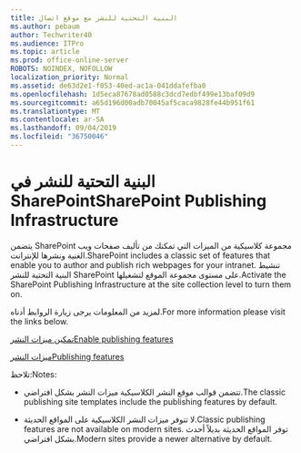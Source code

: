 ```yaml
---
title: البنية التحتية للنشر مع موقع اتصال
ms.author: pebaum
author: Techwriter40
ms.audience: ITPro
ms.topic: article
ms.prod: office-online-server
ROBOTS: NOINDEX, NOFOLLOW
localization_priority: Normal
ms.assetid: de63d2e1-f053-40ed-ac1a-041ddafefba0
ms.openlocfilehash: 1d5eca87678ad0588c3dcd7edbf499e13baf09d9
ms.sourcegitcommit: a65d196d00adb70045af5caca9828fe44b951f61
ms.translationtype: MT
ms.contentlocale: ar-SA
ms.lasthandoff: 09/04/2019
ms.locfileid: "36750046"
---
```

# <a name="sharepoint-publishing-infrastructure"></a><span data-ttu-id="3acc3-102">البنية التحتية للنشر في SharePoint</span><span class="sxs-lookup"><span data-stu-id="3acc3-102">SharePoint Publishing Infrastructure</span></span>


<span data-ttu-id="3acc3-103">يتضمن SharePoint مجموعة كلاسيكية من الميزات التي تمكنك من تأليف صفحات ويب الغنية ونشرها للإنترانت.</span><span class="sxs-lookup"><span data-stu-id="3acc3-103">SharePoint includes a classic set of features that enable you to author and publish rich webpages for your intranet.</span></span> <span data-ttu-id="3acc3-104">تنشيط البنية التحتية للنشر SharePoint على مستوى مجموعة الموقع لتشغيلها.</span><span class="sxs-lookup"><span data-stu-id="3acc3-104">Activate the SharePoint Publishing Infrastructure at the site collection level to turn them on.</span></span>

<span data-ttu-id="3acc3-105">لمزيد من المعلومات يرجى زيارة الروابط أدناه.</span><span class="sxs-lookup"><span data-stu-id="3acc3-105">For more information please visit the links below.</span></span>

[<span data-ttu-id="3acc3-106">تمكين ميزات النشر</span><span class="sxs-lookup"><span data-stu-id="3acc3-106">Enable publishing features</span></span>](https://support.office.com/article/Enable-publishing-features-479677A6-8B33-4AC7-907D-071C1C7E4518)

[<span data-ttu-id="3acc3-107">ميزات النشر</span><span class="sxs-lookup"><span data-stu-id="3acc3-107">Publishing features</span></span>](https://support.office.com/article/Features-enabled-in-a-SharePoint-Online-publishing-site-3AB3810C-3C2C-4361-9D0E-0CBE666EA0B0?wt.mc_id=O365_Portal_MMaven#__toc336865553)

<span data-ttu-id="3acc3-108">تلاحظ:</span><span class="sxs-lookup"><span data-stu-id="3acc3-108">Notes:</span></span>

- <span data-ttu-id="3acc3-109">تتضمن قوالب موقع النشر الكلاسيكية ميزات النشر بشكل افتراضي.</span><span class="sxs-lookup"><span data-stu-id="3acc3-109">The classic publishing site templates include the publishing features by default.</span></span>

- <span data-ttu-id="3acc3-110">لا تتوفر ميزات النشر الكلاسيكية على المواقع الحديثة.</span><span class="sxs-lookup"><span data-stu-id="3acc3-110">Classic publishing features are not available on modern sites.</span></span> <span data-ttu-id="3acc3-111">توفر المواقع الحديثة بديلاً أحدث بشكل افتراضي.</span><span class="sxs-lookup"><span data-stu-id="3acc3-111">Modern sites provide a newer alternative by default.</span></span>

